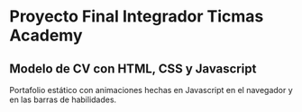 # Proyecto Final Integrador Ticmas Academy
## Modelo de CV con HTML, CSS y Javascript
Portafolio estático con animaciones hechas en Javascript en el navegador y en las barras de habilidades.
